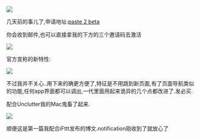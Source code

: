 ![](https://o4dyfn0ef.qnssl.com/image/Screen%20Shot%202016-02-13%20at%2015.21.40.png?imageView2/2/h/600)

几天前的事儿了,申请地址:[paste 2 beta](http://pasteapp.me/beta) 

你会收到邮件,也可以直接拿我的下方的三个邀请码去激活

![](https://o4dyfn0ef.qnssl.com/image/Screen%20Shot%202016-02-13%20at%2015.25.51.png?imageView2/2/h/400)

官方宣称的新特性:

![](https://o4dyfn0ef.qnssl.com/image/Screen%20Shot%202016-02-13%20at%2015.23.51.png?imageView2/2/h/600)

不过我并不关心..用下来的确更方便了,特征是不用跳到新页面,有了页面导航类似的功能,任何app界面都可以调出,一代里面用起来诡异的几个点都改进了.发必买. 

配合Unclutter我的Mac鬼畜了起来.

![](https://o4dyfn0ef.qnssl.com/image/Screen%20Shot%202016-02-13%20at%2015.17.42.png?imageView2/2/h/600)

顺便这是第一篇我配合iFttt发布的博文.notification刚收到了就放心了